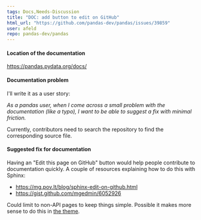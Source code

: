 ```yaml
---
tags: Docs,Needs-Discussion
title: "DOC: add button to edit on GitHub"
html_url: "https://github.com/pandas-dev/pandas/issues/39859"
user: afeld
repo: pandas-dev/pandas
---
```


#### Location of the documentation

https://pandas.pydata.org/docs/

#### Documentation problem

I'll write it as a user story:

_As a pandas user, when I come across a small problem with the documentation (like a typo), I want to be able to suggest a fix with minimal friction._

Currently, contributors need to search the repository to find the corresponding source file.

#### Suggested fix for documentation

Having an "Edit this page on GitHub" button would help people contribute to documentation quickly. A couple of resources explaining how to do this with Sphinx:

- https://mg.pov.lt/blog/sphinx-edit-on-github.html
- https://gist.github.com/mgedmin/6052926

Could limit to non-API pages to keep things simple. Possible it makes more sense to do this in [the theme](https://github.com/pydata/pydata-sphinx-theme).